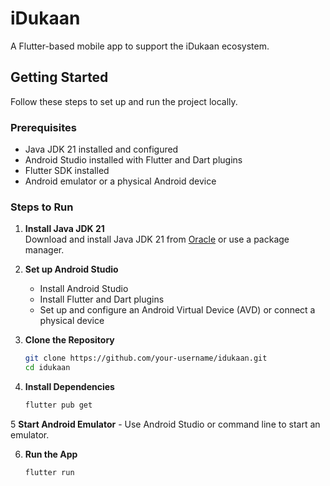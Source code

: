 # iDukaan

A Flutter-based mobile app to support the iDukaan ecosystem.

## Getting Started

Follow these steps to set up and run the project locally.

### Prerequisites

- Java JDK 21 installed and configured
- Android Studio installed with Flutter and Dart plugins
- Flutter SDK installed
- Android emulator or a physical Android device

### Steps to Run

1. **Install Java JDK 21**  
   Download and install Java JDK 21 from [Oracle](https://www.oracle.com/java/technologies/javase/jdk21-archive-downloads.html) or use a package manager.

2. **Set up Android Studio**
    - Install Android Studio
    - Install Flutter and Dart plugins
    - Set up and configure an Android Virtual Device (AVD) or connect a physical device

3. **Clone the Repository**

   ```bash
   git clone https://github.com/your-username/idukaan.git
   cd idukaan

4. **Install Dependencies**

    ```bash
   flutter pub get

5  **Start Android Emulator**
    - Use Android Studio or command line to start an emulator.

6.  **Run the App**

    ```bash
    flutter run
